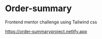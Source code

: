 # Order-summary
Frontend mentor challenge using Tailwind css

https://order-summaryproject.netlify.app

